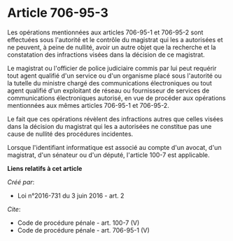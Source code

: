 # Article 706-95-3

Les opérations mentionnées aux articles 706-95-1 et 706-95-2 sont effectuées sous l'autorité et le contrôle du magistrat qui
les a autorisées et ne peuvent, à peine de nullité, avoir un autre objet que la recherche et la constatation des infractions
visées dans la décision de ce magistrat. 

Le magistrat ou l'officier de police judiciaire commis par lui peut requérir tout agent qualifié d'un service ou d'un
organisme placé sous l'autorité ou la tutelle du ministre chargé des communications électroniques ou tout agent qualifié d'un
exploitant de réseau ou fournisseur de services de communications électroniques autorisé, en vue de procéder aux opérations
mentionnées aux mêmes articles 706-95-1 et 706-95-2. 

Le fait que ces opérations révèlent des infractions autres que celles visées dans la décision du magistrat qui les a
autorisées ne constitue pas une cause de nullité des procédures incidentes. 

Lorsque l'identifiant informatique est associé au compte d'un avocat, d'un magistrat, d'un sénateur ou d'un député, l'article
100-7 est applicable.

**Liens relatifs à cet article**

_Créé par_:

  - Loi n°2016-731 du 3 juin 2016 - art. 2

_Cite_:

  - Code de procédure pénale - art. 100-7 (V)
  - Code de procédure pénale - art. 706-95-1 (V)
